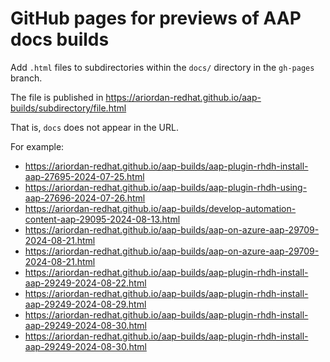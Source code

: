 # GitHub pages for previews of AAP docs builds

Add `.html` files to subdirectories within the `docs/` directory in the `gh-pages` branch.

The file is published in https://ariordan-redhat.github.io/aap-builds/subdirectory/file.html

That is, `docs` does not appear in the URL.

For example:

* https://ariordan-redhat.github.io/aap-builds/aap-plugin-rhdh-install-aap-27695-2024-07-25.html
* https://ariordan-redhat.github.io/aap-builds/aap-plugin-rhdh-using-aap-27696-2024-07-26.html
* https://ariordan-redhat.github.io/aap-builds/develop-automation-content-aap-29095-2024-08-13.html
* https://ariordan-redhat.github.io/aap-builds/aap-on-azure-aap-29709-2024-08-21.html
* https://ariordan-redhat.github.io/aap-builds/aap-on-azure-aap-29709-2024-08-21.html
* https://ariordan-redhat.github.io/aap-builds/aap-plugin-rhdh-install-aap-29249-2024-08-22.html
* https://ariordan-redhat.github.io/aap-builds/aap-plugin-rhdh-install-aap-29249-2024-08-29.html
* https://ariordan-redhat.github.io/aap-builds/aap-plugin-rhdh-install-aap-29249-2024-08-30.html
* https://ariordan-redhat.github.io/aap-builds/aap-plugin-rhdh-install-aap-29249-2024-08-30.html
